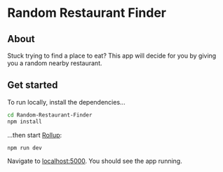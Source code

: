 # Random Restaurant Finder

## About
Stuck trying to find a place to eat? This app will decide for you by giving you a random nearby restaurant.

## Get started

To run locally, install the dependencies...

```bash
cd Random-Restaurant-Finder
npm install
```

...then start [Rollup](https://rollupjs.org):

```bash
npm run dev
```

Navigate to [localhost:5000](http://localhost:5000). You should see the app running.
